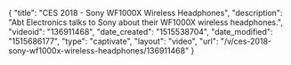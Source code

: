 {
    "title": "CES 2018 - Sony WF1000X Wireless Headphones",
    "description": "Abt Electronics talks to Sony about their WF1000X wireless headphones.",
    "videoid": "136911468",
    "date_created": "1515538704",
    "date_modified": "1515686177",
    "type": "captivate",
    "layout": "video",
    "url": "\/v\/ces-2018-sony-wf1000x-wireless-headphones\/136911468"
}